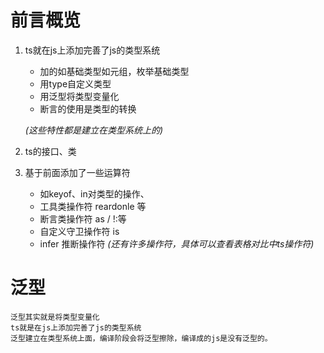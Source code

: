 # 前言概览

1. ts就在js上添加完善了js的类型系统
   * 加的如基础类型如元组，枚举基础类型
   * 用type自定义类型
   * 用泛型将类型变量化
   * 断言的使用是类型的转换

	*(这些特性都是建立在类型系统上的)*
2. ts的接口、类
3. 基于前面添加了一些运算符
	* 如keyof、in对类型的操作、
	* 工具类操作符 reardonle<T> 等
	* 断言类操作符 as / !:等
	* 自定义守卫操作符 is
	* infer 推断操作符 
	*(还有许多操作符，具体可以查看表格对比中ts操作符)*

	

# 泛型
	泛型其实就是将类型变量化
	ts就是在js上添加完善了js的类型系统
	泛型建立在类型系统上面，编译阶段会将泛型擦除，编译成的js是没有泛型的。